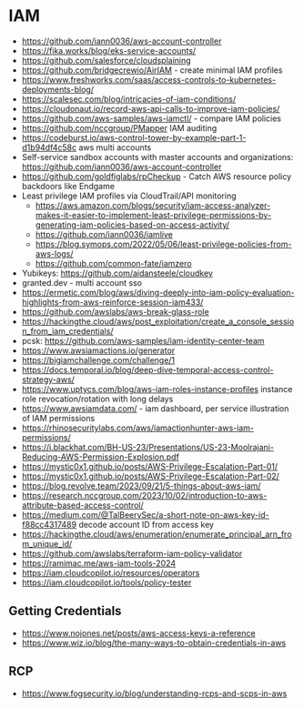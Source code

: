 # IAM

* https://github.com/iann0036/aws-account-controller
* https://fika.works/blog/eks-service-accounts/
* https://github.com/salesforce/cloudsplaining
* https://github.com/bridgecrewio/AirIAM - create minimal IAM profiles
* https://www.freshworks.com/saas/access-controls-to-kubernetes-deployments-blog/
* https://scalesec.com/blog/intricacies-of-iam-conditions/
* https://cloudonaut.io/record-aws-api-calls-to-improve-iam-policies/
* https://github.com/aws-samples/aws-iamctl/ - compare IAM policies
* https://github.com/nccgroup/PMapper IAM auditing
* https://codeburst.io/aws-control-tower-by-example-part-1-d1b94df4c58c aws multi accounts
* Self-service sandbox accounts with master accounts and organizations: https://github.com/iann0036/aws-account-controller
* https://github.com/goldfiglabs/rpCheckup - Catch AWS resource policy backdoors like Endgame
* Least privilege IAM profiles via CloudTrail/API monitoring
  * https://aws.amazon.com/blogs/security/iam-access-analyzer-makes-it-easier-to-implement-least-privilege-permissions-by-generating-iam-policies-based-on-access-activity/
  * https://github.com/iann0036/iamlive
  * https://blog.symops.com/2022/05/06/least-privilege-policies-from-aws-logs/
  * https://github.com/common-fate/iamzero
* Yubikeys: https://github.com/aidansteele/cloudkey
* granted.dev - multi account sso
* https://ermetic.com/blog/aws/diving-deeply-into-iam-policy-evaluation-highlights-from-aws-reinforce-session-iam433/
* https://github.com/awslabs/aws-break-glass-role
* https://hackingthe.cloud/aws/post_exploitation/create_a_console_session_from_iam_credentials/
* pcsk: https://github.com/aws-samples/iam-identity-center-team
* https://www.awsiamactions.io/generator
* https://bigiamchallenge.com/challenge/1
* https://docs.temporal.io/blog/deep-dive-temporal-access-control-strategy-aws/
* https://www.uptycs.com/blog/aws-iam-roles-instance-profiles instance role revocation/rotation with long delays
* https://www.awsiamdata.com/ - iam dashboard, per service illustration of IAM permissions
* https://rhinosecuritylabs.com/aws/iamactionhunter-aws-iam-permissions/
* https://i.blackhat.com/BH-US-23/Presentations/US-23-Moolrajani-Reducing-AWS-Permission-Explosion.pdf
* https://mystic0x1.github.io/posts/AWS-Privilege-Escalation-Part-01/
* https://mystic0x1.github.io/posts/AWS-Privilege-Escalation-Part-02/
* https://blog.revolve.team/2023/09/21/5-things-about-aws-iam/
* https://research.nccgroup.com/2023/10/02/introduction-to-aws-attribute-based-access-control/
* https://medium.com/@TalBeerySec/a-short-note-on-aws-key-id-f88cc4317489 decode account ID from access key
* https://hackingthe.cloud/aws/enumeration/enumerate_principal_arn_from_unique_id/
* https://github.com/awslabs/terraform-iam-policy-validator
* https://ramimac.me/aws-iam-tools-2024
* https://iam.cloudcopilot.io/resources/operators
* <https://iam.cloudcopilot.io/tools/policy-tester>

## Getting Credentials

* <https://www.nojones.net/posts/aws-access-keys-a-reference>
* <https://www.wiz.io/blog/the-many-ways-to-obtain-credentials-in-aws>

## RCP

* <https://www.fogsecurity.io/blog/understanding-rcps-and-scps-in-aws>
